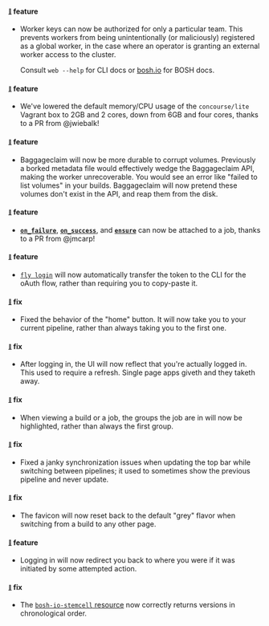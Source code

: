 #### <sub><sup><a name="v240-note-1" href="#v240-note-1">:link:</a></sup></sub> feature

* Worker keys can now be authorized for only a particular team. This prevents workers from being unintentionally (or maliciously) registered as a global worker, in the case where an operator is granting an external worker access to the cluster.
  
  Consult `web --help` for CLI docs or [bosh.io](http://bosh.io/jobs/tsa?source=github.com/concourse/concourse-bosh-release) for BOSH docs.
  
  
#### <sub><sup><a name="v240-note-2" href="#v240-note-2">:link:</a></sup></sub> feature

* We've lowered the default memory/CPU usage of the `concourse/lite` Vagrant box to 2GB and 2 cores, down from 6GB and four cores, thanks to a PR from @jwiebalk!
  
  
#### <sub><sup><a name="v240-note-3" href="#v240-note-3">:link:</a></sup></sub> feature

* Baggageclaim will now be more durable to corrupt volumes. Previously a borked metadata file would effectively wedge the Baggageclaim API, making the worker unrecoverable. You would see an error like "failed to list volumes" in your builds. Baggageclaim will now pretend these volumes don't exist in the API, and reap them from the disk.
  
  
#### <sub><sup><a name="v240-note-4" href="#v240-note-4">:link:</a></sup></sub> feature

* [**`on_failure`**](https://concourse-ci.org/jobs.html#job-on-failure), [**`on_success`**](https://concourse-ci.org/jobs.html#job-on-success), and [**`ensure`**](https://concourse-ci.org/jobs.html#job-ensure) can now be attached to a job, thanks to a PR from @jmcarp!
  
  
#### <sub><sup><a name="v240-note-5" href="#v240-note-5">:link:</a></sup></sub> feature

* [`fly login`](https://concourse-ci.org/fly.html#fly-login) will now automatically transfer the token to the CLI for the oAuth flow, rather than requiring you to copy-paste it.
  
  
#### <sub><sup><a name="v240-note-6" href="#v240-note-6">:link:</a></sup></sub> fix

* Fixed the behavior of the "home" button. It will now take you to your current pipeline, rather than always taking you to the first one.
  
  
#### <sub><sup><a name="v240-note-7" href="#v240-note-7">:link:</a></sup></sub> fix

* After logging in, the UI will now reflect that you're actually logged in. This used to require a refresh. Single page apps giveth and they taketh away.
  
  
#### <sub><sup><a name="v240-note-8" href="#v240-note-8">:link:</a></sup></sub> fix

* When viewing a build or a job, the groups the job are in will now be highlighted, rather than always the first group.
  
  
#### <sub><sup><a name="v240-note-9" href="#v240-note-9">:link:</a></sup></sub> fix

* Fixed a janky synchronization issues when updating the top bar while switching between pipelines; it used to sometimes show the previous pipeline and never update.
  
  
#### <sub><sup><a name="v240-note-10" href="#v240-note-10">:link:</a></sup></sub> fix

* The favicon will now reset back to the default "grey" flavor when switching from a build to any other page.
  
  
#### <sub><sup><a name="v240-note-11" href="#v240-note-11">:link:</a></sup></sub> feature

* Logging in will now redirect you back to where you were if it was initiated by some attempted action.
  
  
#### <sub><sup><a name="v240-note-12" href="#v240-note-12">:link:</a></sup></sub> fix

* The [`bosh-io-stemcell` resource](https://github.com/concourse/bosh-io-stemcell-resource) now correctly returns versions in chronological order.
  
  
